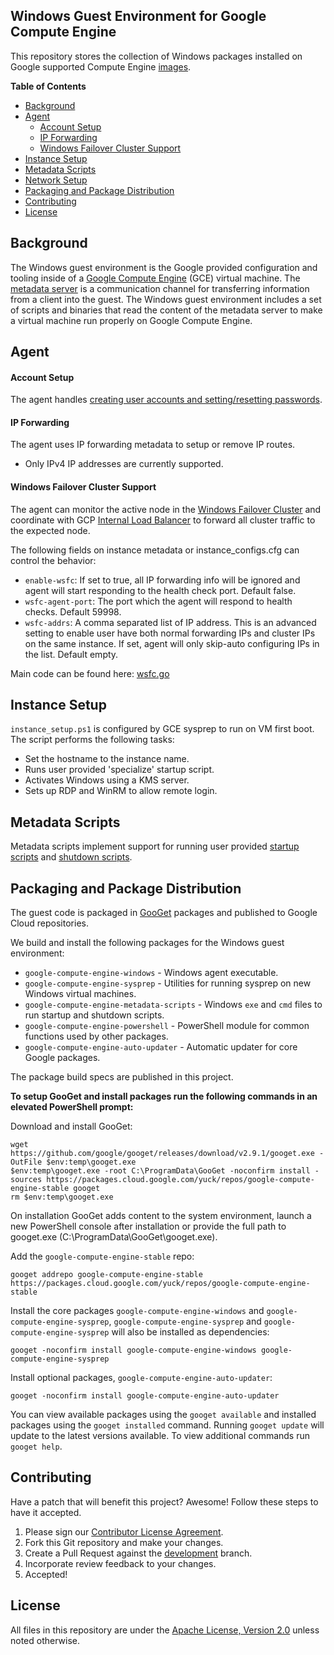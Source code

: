 ## Windows Guest Environment for Google Compute Engine
This repository stores the collection of Windows packages installed on Google
supported Compute Engine [images](https://cloud.google.com/compute/docs/images).

**Table of Contents**

* [Background](#background)
* [Agent](#Agent)
    * [Account Setup](#account-setup)
    * [IP Forwarding](#ip-forwarding)
    * [Windows Failover Cluster Support](#windows-failover-cluster-support)
* [Instance Setup](#instance-setup)
* [Metadata Scripts](#metadata-scripts)
* [Network Setup](#network-setup)
* [Packaging and Package Distribution](#packaging-andpackage-distribution)
* [Contributing](#contributing)
* [License](#license)

## Background

The Windows guest environment is the Google provided configuration and
tooling inside of a [Google Compute Engine](https://cloud.google.com/compute/)
(GCE) virtual machine. The
[metadata server](https://cloud.google.com/compute/docs/metadata) is a
communication channel for transferring information from a client into the guest.
The Windows guest environment includes a set of scripts and binaries that read
the content of the metadata server to make a virtual machine run properly on
Google Compute Engine.

## Agent

#### Account Setup

The agent handles [creating user accounts and setting/resetting passwords](https://cloud.google.com/compute/docs/instances/windows/creating-passwords-for-windows-instances).

#### IP Forwarding

The agent uses IP forwarding metadata to setup or remove IP routes.

*   Only IPv4 IP addresses are currently supported.

#### Windows Failover Cluster Support

The agent can monitor the active node in the [Windows Failover Cluster](https://technet.microsoft.com/en-us/library/cc770737(v=ws.11).aspx) and coordinate with GCP [Internal Load Balancer](https://cloud.google.com/compute/docs/load-balancing/internal/) to forward all cluster traffic to the expected node.

The following fields on instance metadata or instance_configs.cfg can control the behavior:

* `enable-wsfc`: If set to true, all IP forwarding info will be ignored and agent will start responding to the health check port. Default false.
* `wsfc-agent-port`: The port which the agent will respond to health checks. Default 59998.
* `wsfc-addrs`: A comma separated list of IP address. This is an advanced setting to enable user have both normal forwarding IPs and cluster IPs on the same instance. If set, agent will only skip-auto configuring IPs in the list. Default empty. 

Main code can be found here: [wsfc.go](GCEWindowsAgent/wsfc.go)

## Instance Setup

`instance_setup.ps1` is configured by GCE sysprep to run on VM first boot.
The script performs the following tasks:

*   Set the hostname to the instance name.
*   Runs user provided 'specialize' startup script.
*   Activates Windows using a KMS server.
*   Sets up RDP and WinRM to allow remote login.

## Metadata Scripts

Metadata scripts implement support for running user provided
[startup scripts](https://cloud.google.com/compute/docs/startupscript) and
[shutdown scripts](https://cloud.google.com/compute/docs/shutdownscript).

## Packaging and Package Distribution

The guest code is packaged in [GooGet](https://github.com/google/googet)
packages and published to Google Cloud repositories.

We build and install the following packages for the Windows guest environment:

*   `google-compute-engine-windows` - Windows agent executable.
*   `google-compute-engine-sysprep` - Utilities for running sysprep on new
    Windows virtual machines.
*   `google-compute-engine-metadata-scripts` - Windows `exe` and `cmd` files
    to run startup and shutdown scripts.
*   `google-compute-engine-powershell` - PowerShell module for common functions
    used by other packages.
*   `google-compute-engine-auto-updater` - Automatic updater for core Google
    packages.

The package build specs are published in this project.

**To setup GooGet and install packages run the following commands in an elevated
PowerShell prompt:**

Download and install GooGet:
```
wget https://github.com/google/googet/releases/download/v2.9.1/googet.exe -OutFile $env:temp\googet.exe
$env:temp\googet.exe -root C:\ProgramData\GooGet -noconfirm install -sources https://packages.cloud.google.com/yuck/repos/google-compute-engine-stable googet
rm $env:temp\googet.exe
```

On installation GooGet adds content to the system environment, launch a new PowerShell
console after installation or provide the full path to googet.exe
(C:\ProgramData\GooGet\googet.exe).

Add the `google-compute-engine-stable` repo:
```
googet addrepo google-compute-engine-stable https://packages.cloud.google.com/yuck/repos/google-compute-engine-stable
```

Install the core packages `google-compute-engine-windows` and
`google-compute-engine-sysprep`, `google-compute-engine-sysprep` and
`google-compute-engine-sysprep` will also be installed as dependencies:
```
googet -noconfirm install google-compute-engine-windows google-compute-engine-sysprep
```

Install optional packages, `google-compute-engine-auto-updater`:
```
googet -noconfirm install google-compute-engine-auto-updater
```

You can view available packages using the `googet available` and installed
packages using the `googet installed` command. Running `googet update` will
update to the latest versions available. To view additional commands run
`googet help`.

## Contributing

Have a patch that will benefit this project? Awesome! Follow these steps to have
it accepted.

1.  Please sign our [Contributor License Agreement](CONTRIB.md).
1.  Fork this Git repository and make your changes.
1.  Create a Pull Request against the
    [development](https://github.com/GoogleCloudPlatform/compute-image-packages/tree/development)
    branch.
1.  Incorporate review feedback to your changes.
1.  Accepted!

## License

All files in this repository are under the
[Apache License, Version 2.0](LICENSE) unless noted otherwise.

